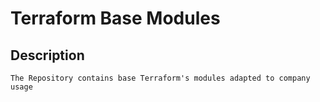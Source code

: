 # Terraform Base Modules

## Description


    The Repository contains base Terraform's modules adapted to company usage
